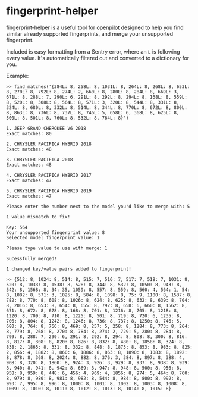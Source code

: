 # fingerprint-helper

fingerprint-helper is a useful tool for [openpilot](https://github.com/commaai/openpilot) designed to help you find similar already supported fingerprints, and merge your unsupported fingerprint.

Included is easy formatting from a Sentry error, where an `L` is following every value. It's automatically filtered out and converted to a dictionary for you.

Example:

    >> find_matches('{384L: 8, 258L: 8, 1031L: 8, 264L: 8, 268L: 8, 653L: 8, 270L: 8, 792L: 8, 274L: 2, 660L: 8, 280L: 8, 284L: 8, 669L: 3, 671L: 8, 288L: 7, 290L: 6, 291L: 8, 292L: 8, 294L: 8, 168L: 8, 559L: 8, 520L: 8, 308L: 8, 564L: 8, 571L: 3, 320L: 8, 544L: 8, 331L: 8, 324L: 8, 680L: 8, 332L: 8, 514L: 8, 344L: 8, 770L: 8, 672L: 8, 800L: 8, 863L: 8, 736L: 8, 737L: 8, 746L: 5, 658L: 6, 368L: 8, 625L: 8, 500L: 8, 501L: 8, 760L: 8, 532L: 8, 764L: 8}')
    
    1. JEEP GRAND CHEROKEE V6 2018
    Exact matches: 80

    2. CHRYSLER PACIFICA HYBRID 2018
    Exact matches: 48

    3. CHRYSLER PACIFICA 2018
    Exact matches: 48

    4. CHRYSLER PACIFICA HYBRID 2017
    Exact matches: 47

    5. CHRYSLER PACIFICA HYBRID 2019
    Exact matches: 47

    Please enter the number next to the model you'd like to merge with: 5
    
    1 value mismatch to fix!

    Key: 564
    Your unsupported fingerprint value: 8
    Selected model fingerprint value: 1

    Please type value to use with merge: 1
    
    Sucessfully merged!

    1 changed key/value pairs added to fingerprint!
    
    >> {512: 8, 1024: 8, 514: 8, 515: 7, 516: 7, 517: 7, 518: 7, 1031: 8, 520: 8, 1033: 8, 1538: 8, 528: 8, 344: 8, 532: 8, 1050: 8, 943: 8, 542: 8, 1568: 8, 34: 35, 1059: 8, 557: 8, 559: 8, 560: 4, 564: 1, 54: 8, 1082: 8, 571: 3, 1025: 8, 584: 8, 1098: 8, 75: 9, 1100: 8, 1537: 8, 782: 8, 770: 8, 608: 8, 1026: 8, 624: 8, 625: 8, 632: 8, 639: 8, 704: 8, 2016: 8, 653: 8, 654: 8, 655: 8, 792: 8, 658: 6, 660: 8, 1562: 8, 671: 8, 672: 8, 678: 8, 168: 8, 701: 8, 1216: 8, 705: 8, 1218: 8, 1220: 8, 709: 8, 710: 8, 1225: 8, 501: 8, 719: 8, 720: 6, 1235: 8, 706: 8, 804: 8, 1242: 8, 1246: 8, 736: 8, 737: 8, 1250: 8, 746: 5, 680: 8, 764: 8, 766: 8, 469: 8, 257: 5, 258: 8, 1284: 8, 773: 8, 264: 8, 779: 8, 268: 8, 270: 8, 784: 8, 274: 2, 729: 5, 280: 8, 284: 8, 799: 8, 288: 7, 290: 6, 291: 8, 292: 8, 294: 8, 808: 8, 300: 8, 816: 8, 817: 8, 308: 8, 820: 8, 826: 8, 832: 8, 480: 8, 1858: 8, 324: 8, 838: 2, 1865: 8, 331: 8, 332: 8, 848: 8, 1875: 8, 853: 8, 983: 8, 825: 2, 856: 4, 1882: 8, 860: 6, 1886: 8, 863: 8, 1890: 8, 1083: 8, 1892: 8, 878: 8, 368: 8, 2024: 8, 882: 8, 376: 3, 384: 8, 897: 8, 388: 4, 908: 8, 320: 8, 1860: 8, 924: 3, 926: 3, 929: 8, 937: 8, 938: 8, 939: 8, 940: 8, 941: 8, 942: 8, 669: 3, 947: 8, 948: 8, 500: 8, 956: 8, 958: 8, 959: 8, 448: 6, 456: 4, 969: 4, 1856: 8, 974: 5, 464: 8, 760: 8, 979: 8, 980: 8, 981: 8, 982: 8, 544: 8, 984: 8, 800: 8, 992: 8, 993: 7, 995: 8, 996: 8, 1000: 8, 1001: 8, 1002: 8, 1003: 8, 1008: 8, 1009: 8, 1010: 8, 1011: 8, 1012: 8, 1013: 8, 1014: 8, 1015: 8}
